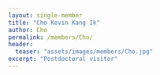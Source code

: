 ```yaml
---
layout: single-member
title: "Cho Kevin Kang Ik"
author: Cho
permalink: /members/Cho/
header:
  teaser: "assets/images/members/Cho.jpg"
excerpt: "Postdoctoral visitor"
---
```

